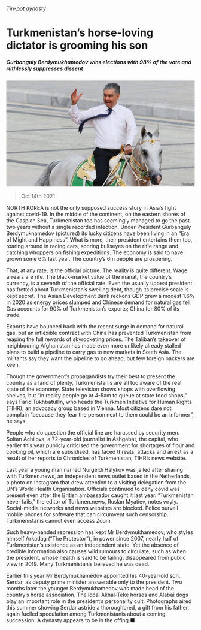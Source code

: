 ###### Tin-pot dynasty

# Turkmenistan’s horse-loving dictator is grooming his son 

##### Gurbanguly Berdymukhamedov wins elections with 98% of the vote and ruthlessly suppresses dissent 

![image](images/20211016_ASP002_2.jpg) 

> Oct 14th 2021 

NORTH KOREA is not the only supposed success story in Asia’s fight against covid-19. In the middle of the continent, on the eastern shores of the Caspian Sea, Turkmenistan too has seemingly managed to go the past two years without a single recorded infection. Under President Gurbanguly Berdymukhamedov (pictured) its lucky citizens have been living in an “Era of Might and Happiness”. What is more, their president entertains them too, roaring around in racing cars, scoring bullseyes on the rifle range and catching whoppers on fishing expeditions. The economy is said to have grown some 6% last year. The country’s 6m people are prospering.

That, at any rate, is the official picture. The reality is quite different. Wage arrears are rife. The black-market value of the manat, the country’s currency, is a seventh of the official rate. Even the usually upbeat president has fretted about Turkmenistan’s swelling debt, though its precise scale is kept secret. The Asian Development Bank reckons GDP grew a modest 1.6% in 2020 as energy prices slumped and Chinese demand for natural gas fell. Gas accounts for 90% of Turkmenistan’s exports; China for 80% of its trade.


Exports have bounced back with the recent surge in demand for natural gas, but an inflexible contract with China has prevented Turkmenistan from reaping the full rewards of skyrocketing prices. The Taliban’s takeover of neighbouring Afghanistan has made even more unlikely already stalled plans to build a pipeline to carry gas to new markets in South Asia. The militants say they want the pipeline to go ahead, but few foreign backers are keen.

Though the government’s propagandists try their best to present the country as a land of plenty, Turkmenistanis are all too aware of the real state of the economy. State television shows shops with overflowing shelves, but “in reality people go at 4-5am to queue at state food shops,” says Farid Tukhbatullin, who heads the Turkmen Initiative for Human Rights (TIHR), an advocacy group based in Vienna. Most citizens dare not complain “because they fear the person next to them could be an informer”, he says.

People who do question the official line are harassed by security men. Soltan Achilova, a 72-year-old journalist in Ashgabat, the capital, who earlier this year publicly criticised the government for shortages of flour and cooking oil, which are subsidised, has faced threats, attacks and arrest as a result of her reports to Chronicles of Turkmenistan, TIHR’s news website.

Last year a young man named Nurgeldi Halykov was jailed after sharing with Turkmen.news, an independent news outlet based in the Netherlands, a photo on Instagram that drew attention to a visiting delegation from the UN’s World Health Organisation. Officials continued to deny covid was present even after the British ambassador caught it last year. “Turkmenistan never fails,” the editor of Turkmen.news, Ruslan Myatiev, notes wryly. Social-media networks and news websites are blocked. Police surveil mobile phones for software that can circumvent such censorship. Turkmenistanis cannot even access Zoom.

Such heavy-handed repression has kept Mr Berdymukhamedov, who styles himself Arkadag (“The Protector”), in power since 2007, nearly half of Turkmenistan’s existence as an independent state. Yet the absence of credible information also causes wild rumours to circulate, such as when the president, whose health is said to be failing, disappeared from public view in 2019. Many Turkmenistanis believed he was dead.

Earlier this year Mr Berdymukhamedov appointed his 40-year-old son, Serdar, as deputy prime minister answerable only to the president. Two months later the younger Berdymukhamedov was made head of the country’s horse association. The local Akhal-Teke horses and Alabai dogs play an important role in the president’s personality cult. Photographs aired this summer showing Serdar astride a thoroughbred, a gift from his father, again fuelled speculation among Turkmenistanis about a coming succession. A dynasty appears to be in the offing.■

